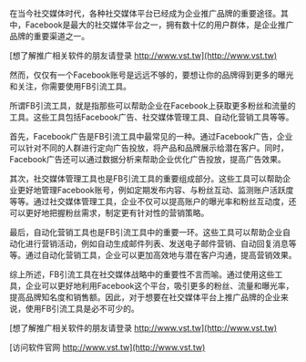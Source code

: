 在当今社交媒体时代，各种社交媒体平台已经成为企业推广品牌的重要途径。其中，Facebook是最大的社交媒体平台之一，拥有数十亿的用户群体，是企业推广品牌的重要渠道之一。

[想了解推广相关软件的朋友请登录 http://www.vst.tw](http://www.vst.tw)

然而，仅仅有一个Facebook账号是远远不够的，要想让你的品牌得到更多的曝光和关注，你需要使用FB引流工具。

所谓FB引流工具，就是指那些可以帮助企业在Facebook上获取更多粉丝和流量的工具。这些工具包括Facebook广告、社交媒体管理工具、自动化营销工具等等。

首先，Facebook广告是FB引流工具中最常见的一种。通过Facebook广告，企业可以针对不同的人群进行定向广告投放，将产品和品牌展示给潜在客户。同时，Facebook广告还可以通过数据分析来帮助企业优化广告投放，提高广告效果。

其次，社交媒体管理工具也是FB引流工具的重要组成部分。这些工具可以帮助企业更好地管理Facebook账号，例如定期发布内容、与粉丝互动、监测账户活跃度等等。通过社交媒体管理工具，企业不仅可以提高账户的曝光率和粉丝互动度，还可以更好地把握粉丝需求，制定更有针对性的营销策略。

最后，自动化营销工具也是FB引流工具中的重要一环。这些工具可以帮助企业自动化进行营销活动，例如自动生成邮件列表、发送电子邮件营销、自动回复消息等等。通过自动化营销工具，企业可以更加高效地与潜在客户沟通，提高营销效果。

综上所述，FB引流工具在社交媒体战略中的重要性不言而喻。通过使用这些工具，企业可以更好地利用Facebook这个平台，吸引更多的粉丝、流量和曝光率，提高品牌知名度和销售额。因此，对于想要在社交媒体平台上推广品牌的企业来说，使用FB引流工具是必不可少的。

[想了解推广相关软件的朋友请登录 http://www.vst.tw](http://www.vst.tw)


[访问软件官网 http://www.vst.tw](http://www.vst.tw)
